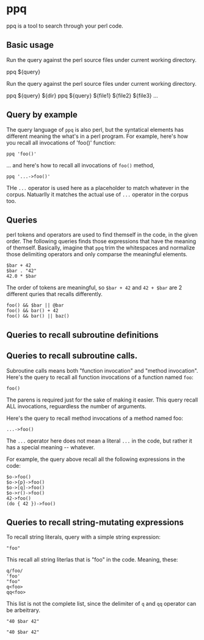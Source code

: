 # ppq

ppq is a tool to search through your perl code. 

## Basic usage

Run the query against the perl source files under current working directory.

   ppq ${query}

Run the query against the perl source files under current working directory.

   ppq ${query} ${dir}
   ppq ${query} ${file1} ${file2} ${file3} ...


## Query by example

The query language of `ppq` is also perl, but the syntatical elements has different meaning the
what's in a perl program. For example, here's how you recall all invocations of 'foo()' function:

    ppq 'foo()'

... and here's how to recall all invocations of `foo()` method,

    ppq '...->foo()'

THe `...` operator is used here as a placeholder to match whatever in the corpus. Natuarlly it
matches the actual use of `...` operator in the corpus too.

## Queries

perl tokens and operators are used to find themself in the code, in the given order. The following
queries finds those expressions that have the meaning of themself. Basically, imagine that `ppq`
trim the whitespaces and normalize those delimiting operators and only comparse the meaningful
elements.

    $bar + 42
    $bar . "42"
    42.0 * $bar

The order of tokens are meaningful, so `$bar + 42` and `42 + $bar` are 2 different quries that
recalls differently.

    foo() && $bar || @bar
    foo() && bar() + 42
    foo() && bar() || baz()

## Queries to recall subroutine definitions

## Queries to recall subroutine calls.

Subroutine calls means both "function invocation" and "method invocation". Here's the query to recall
all function invocations of a function named `foo`:

    foo()

The parens is required just for the sake of making it easier. This query recall ALL invocations,
reguardless the number of arguments.

Here's the query to recall method invocations of a method named foo:

    ...->foo()

The `...` operator here does not mean a literal `...` in the code, but rather it has a special
meaning -- whatever.

For example, the query above recall all the following expressions in the code:

    $o->foo()
    $o->{p}->foo()
    $o->[q]->foo()
    $o->r()->foo()
    42->foo()
    (do { 42 })->foo()

## Queries to recall string-mutating expressions

To recall string literals, query with a simple string expression:

    "foo"

This recall all string literlas that is "foo" in the code. Meaning, these:

    q/foo/
    'foo'
    "foo"
    q<foo>
    qq<foo>

This list is not the complete list, since the delimiter of `q` and `qq` operator can be arbeitrary.

    "40 $bar 42" 

    "40 $bar 42" 




